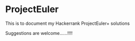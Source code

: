 # ProjectEuler
This is to document my Hackerrank ProjectEuler+ solutions

Suggestions are welcome......!!!!
